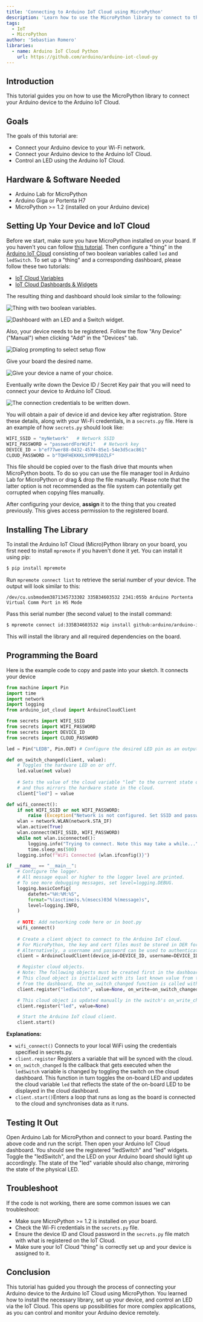 ```yaml
---
title: 'Connecting to Arduino IoT Cloud using MicroPython'
description: 'Learn how to use the MicroPython library to connect to the Arduino IoT Cloud and control an LED.'
tags: 
  - IoT
  - MicroPython
author: 'Sebastian Romero'
libraries: 
  - name: Arduino IoT Cloud Python
    url: https://github.com/arduino/arduino-iot-cloud-py
---
```


## Introduction 

This tutorial guides you on how to use the MicroPython library to connect your Arduino device to the Arduino IoT Cloud.

## Goals

The goals of this tutorial are:

- Connect your Arduino device to your Wi-Fi network.
- Connect your Arduino device to the Arduino IoT Cloud.
- Control an LED using the Arduino IoT Cloud.

## Hardware & Software Needed

- Arduino Lab for MicroPython
- Arduino Giga or Portenta H7
- MicroPython >= 1.2 (installed on your Arduino device)



## Setting Up Your Device and IoT Cloud

Before we start, make sure you have MicroPython installed on your board. If you haven't you can follow [this tutorial](https://docs.arduino.cc/micropython/basics/board-installation). Then configure a "thing" in the [Arduino IoT Cloud](https://create.arduino.cc/iot/) consisting of two boolean variables called `led` and `ledSwitch`. To set up a "thing" and a corresponding dashboard, please follow these two tutorials:

- [IoT Cloud Variables](https://docs.arduino.cc/arduino-cloud/getting-started/cloud-variables)
- [IoT Cloud Dashboards & Widgets](https://docs.arduino.cc/arduino-cloud/getting-started/dashboard-widgets)

The resulting thing and dashboard should look similar to the following:

![Thing with two boolean variables.](./assets/thing.png)

![Dashboard with an LED and a Switch widget.](./assets/dashboard.png)

Also, your device needs to be registered. Follow the flow "Any Device" ("Manual") when clicking "Add" in the "Devices" tab.

![Dialog prompting to select setup flow](./assets/setup-device-prompt.png)

Give your board the desired name.

![Give your device a name of your choice.](./assets/set-device-name.png)

Eventually write down the Device ID / Secret Key pair that you will need to connect your device to Arduino IoT Cloud.

![The connection credentials to be written down.](./assets/get-key.png)

You will obtain a pair of device id and device key after registration. Store these details, along with your Wi-Fi credentials, in a `secrets.py` file. Here is an example of how `secrets.py` should look like:

```python
WIFI_SSID = "myNetwork"   # Network SSID
WIFI_PASSWORD = "passwordForWiFi"   # Network key
DEVICE_ID = b"ef77wer88-0432-4574-85e1-54e3d5cac861"
CLOUD_PASSWORD = b"TQHFHEKKKLSYMPB1OZLF"
```

This file should be copied over to the flash drive that mounts when MicroPython boots.  To do so you can use the file manager tool in Arduino Lab for MicroPython or drag & drop the file manually. Please note that the latter option is not recommended as the file system can potentially get corrupted when copying files manually.

After configuring your device, **assign** it to the thing that you created previously. This gives access permission to the registered board.



## Installing The Library

To install the Arduino IoT Cloud (Micro)Python library on your board, you first need to install `mpremote` if you haven't done it yet. You can install it using pip:

```bash
$ pip install mpremote
```

Run `mpremote connect list` to retrieve the serial number of your device. The output will look similar to this:

```
/dev/cu.usbmodem3871345733302 335B34603532 2341:055b Arduino Portenta Virtual Comm Port in HS Mode
```

Pass this serial number (the second value) to the install command:

```bash
$ mpremote connect id:335B34603532 mip install github:arduino/arduino-iot-cloud-py
```

This will install the library and all required dependencies on the board.

## Programming the Board

Here is the example code to copy and paste into your sketch. It connects your device

```python
from machine import Pin
import time
import network
import logging
from arduino_iot_cloud import ArduinoCloudClient

from secrets import WIFI_SSID
from secrets import WIFI_PASSWORD
from secrets import DEVICE_ID
from secrets import CLOUD_PASSWORD

led = Pin("LEDB", Pin.OUT) # Configure the desired LED pin as an output.

def on_switch_changed(client, value):
    # Toggles the hardware LED on or off.
    led.value(not value)
    
    # Sets the value of the cloud variable "led" to the current state of the LED
    # and thus mirrors the hardware state in the cloud.
    client["led"] = value

def wifi_connect():
    if not WIFI_SSID or not WIFI_PASSWORD:
        raise (Exception("Network is not configured. Set SSID and passwords in secrets.py"))
    wlan = network.WLAN(network.STA_IF)
    wlan.active(True)
    wlan.connect(WIFI_SSID, WIFI_PASSWORD)
    while not wlan.isconnected():
        logging.info("Trying to connect. Note this may take a while...")
        time.sleep_ms(500)
    logging.info(f"WiFi Connected {wlan.ifconfig()}")

if __name__ == "__main__":
    # Configure the logger.
    # All message equal or higher to the logger level are printed.
    # To see more debugging messages, set level=logging.DEBUG.
    logging.basicConfig(
        datefmt="%H:%M:%S",
        format="%(asctime)s.%(msecs)03d %(message)s",
        level=logging.INFO,
    )
    
    # NOTE: Add networking code here or in boot.py
    wifi_connect()
    
    # Create a client object to connect to the Arduino IoT cloud.
    # For MicroPython, the key and cert files must be stored in DER format on the filesystem.
    # Alternatively, a username and password can be used to authenticate:
    client = ArduinoCloudClient(device_id=DEVICE_ID, username=DEVICE_ID, password=CLOUD_PASSWORD)

    # Register cloud objects.
    # Note: The following objects must be created first in the dashboard and linked to the device.
    # This cloud object is initialized with its last known value from the cloud. When this object is updated
    # from the dashboard, the on_switch_changed function is called with the client object and the new value.
    client.register("ledSwitch", value=None, on_write=on_switch_changed, interval=0.250)

    # This cloud object is updated manually in the switch's on_write_change callback to update the LED state in the cloud.
    client.register("led", value=None)

    # Start the Arduino IoT cloud client.
    client.start()

```

**Explanations:**

- `wifi_connect()` Connects to your local WiFi using the credentials specified in secrets.py.
- `client.register` Registers a variable that will be synced with the cloud.
- `on_switch_changed` Is the callback that gets executed when the `ledSwitch` variable is changed by toggling the switch on the cloud dashboard. This function in turn toggles the on-board LED and updates the cloud variable `led` that reflects the state of the on-board LED to be displayed in the cloud dashboard.
- `client.start()`Enters a loop that runs as long as the board is connected to the cloud and synchronises data as it runs.



## Testing It Out

Open Arduino Lab for MicroPython and connect to your board. Pasting the above code and run the script. Then open your Arduino IoT Cloud dashboard. You should see the registered "ledSwitch" and "led" widgets. Toggle the "ledSwitch", and the LED on your Arduino board should light up accordingly. The state of the "led" variable should also change, mirroring the state of the physical LED.



## Troubleshoot

If the code is not working, there are some common issues we can troubleshoot:

- Make sure MicroPython >= 1.2 is installed on your board.
- Check the Wi-Fi credentials in the `secrets.py` file.
- Ensure the device ID and Cloud password in the `secrets.py` file match with what is registered on the IoT Cloud.
- Make sure your IoT Cloud "thing" is correctly set up and your device is assigned to it.



## Conclusion

This tutorial has guided you through the process of connecting your Arduino device to the Arduino IoT Cloud using MicroPython. You learned how to install the necessary library, set up your device, and control an LED via the IoT Cloud. This opens up possibilities for more complex applications, as you can control and monitor your Arduino device remotely.